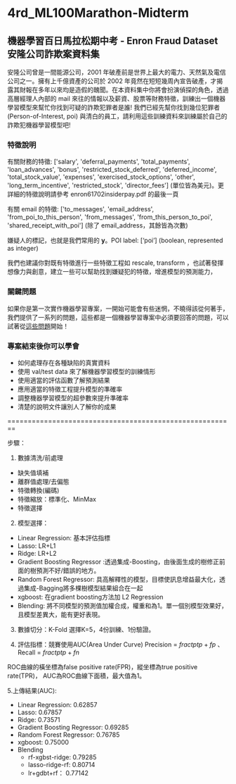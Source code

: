 # 4rd_ML100Marathon-Midterm
 
## 機器學習百日馬拉松期中考 - Enron Fraud Dataset 安隆公司詐欺案資料集

安隆公司曾是一間能源公司，2001 年破產前是世界上最大的電力、天然氣及電信公司之一。擁有上千億資產的公司於 2002 年竟然在短短幾周內宣告破產，才揭露其財報在多年以來均是造假的醜聞。在本資料集中你將會扮演偵探的角色，透過高層經理人內部的 mail 來往的情報以及薪資、股票等財務特徵，訓練出一個機器學習模型來幫忙你找到可疑的詐欺犯罪者是誰! 我們已經先幫你找到幾位犯罪者 (Person-of-Interest, poi) 與清白的員工，請利用這些訓練資料來訓練屬於自己的詐欺犯機器學習模型吧!

### 特徵說明

有關財務的特徵: ['salary', 'deferral_payments', 'total_payments', 'loan_advances', 'bonus', 'restricted_stock_deferred', 'deferred_income', 'total_stock_value', 'expenses', 'exercised_stock_options', 'other', 'long_term_incentive', 'restricted_stock', 'director_fees'] (單位皆為美元)。更詳細的特徵說明請參考 enron61702insiderpay.pdf 的最後一頁

有關 email 的特徵: ['to_messages', 'email_address', 'from_poi_to_this_person', 'from_messages', 'from_this_person_to_poi', 'shared_receipt_with_poi'] (除了 email_address，其餘皆為次數)

嫌疑人的標記，也就是我們常用的 **y**。POI label: [‘poi’] (boolean, represented as integer)

我們也建議你對既有特徵進行一些特徵工程如 rescale, transform ，也試著發揮想像力與創意，建立一些可以幫助找到嫌疑犯的特徵，增進模型的預測能力，

### 關鍵問題

如果你是第一次實作機器學習專案，一開始可能會有些迷惘，不曉得該從何著手，我們提供了一系列的問題，這些都是一個機器學習專案中必須要回答的問題，可以試著從[這些問題](https://docs.google.com/document/d/1XxV5_gN0E4oEYvk4ovYwepjNxCAMdAFqcSacHMrd7U0/edit)開始！

### 專案結束後你可以學會

* 如何處理存在各種缺陷的真實資料
* 使用 val/test data 來了解機器學習模型的訓練情形
* 使用適當的評估函數了解預測結果
* 應用適當的特徵工程提升模型的準確率
* 調整機器學習模型的超參數來提升準確率
* 清楚的說明文件讓別人了解你的成果


========================================================

步驟：
1. 數據清洗/前處理
* 缺失值填補
* 離群值處理/去偏態
* 特徵轉換(編碼)
* 特徵縮放：標準化、MinMax
* 特徵選擇

2. 模型選擇：
* Linear Regression: 基本評估指標
* Lasso: LR+L1
* Ridge: LR+L2
* Gradient Boosting Regressor :透過集成-Boosting，由後面生成的樹修正前面的樹預測不好/錯誤的地方。
* Random Forest Regressor: 具高解釋性的模型，目標使訊息增益最大化，透過集成-Bagging將多棵樹模型結果組合在一起
* xgboost: 在gradient boosting方法加 L2 Regression
* Blending: 將不同模型的預測值加權合成，權重和為1。單一個別模型效果好，且模型差異大，能有更好表現。

3. 數據切分：K-Fold
選擇K=5，4份訓練、1份驗證。

4. 評估指標：競賽使用AUC(Area Under Curve)
Precision = $frac{tp}{tp+fp}$ 、 Recall = $frac{tp}{tp+fn}$

ROC曲線的橫坐標為false positive rate(FPR)，縱坐標為true positive rate(TPR)，
AUC為ROC曲線下面積，最大值為1。

5.上傳結果(AUC):
* Linear Regression: 0.62857
* Lasso: 0.67857
* Ridge: 0.73571
* Gradient Boosting Regressor: 0.69285
* Random Forest Regressor: 0.76785
* xgboost: 0.75000
* Blending
  - rf-xgbst-ridge: 0.79285
  - lasso-ridge-rf: 0.80714
  - lr+gdbt+rf： 0.77142
